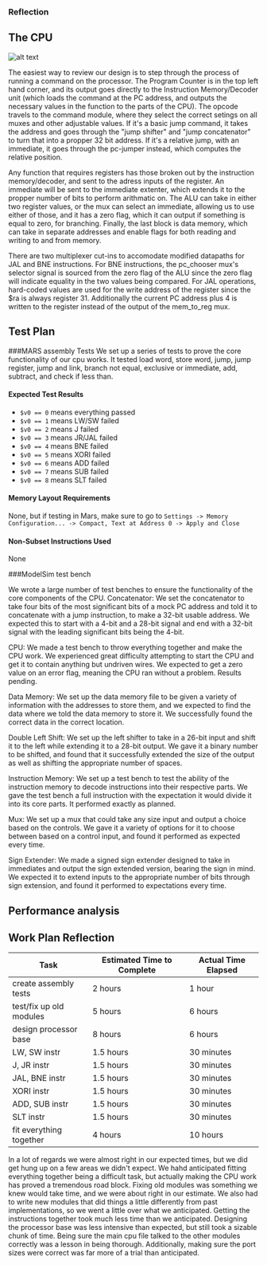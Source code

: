 ### Reflection

## The CPU

![alt text](https://raw.githubusercontent.com/joeylmaalouf/CA15-Labs/master/Lab3/circuit.png "CPU Circuit Diagram")

The easiest way to review our design is to step through the process of running a command on the processor. The Program Counter is in the top left hand corner, and its output goes directly to the Instruction Memory/Decoder unit (which loads the command at the PC address, and outputs the necessary values in the function to the parts of the CPU). The opcode travels to the command module, where they select the correct setings on all muxes and other adjustable values. If it's a basic jump command, it takes the address and goes through the "jump shifter" and "jump concatenator" to turn that into a propper 32 bit address. If it's a relative jump, with an immediate, it goes through the pc-jumper instead, which computes the relative position.

Any function that requires registers has those broken out by the instruction memory/decoder, and sent to the adress inputs of the register. An immediate will be sent to the immediate extenter, which extends it to the propper number of bits to perform arithmatic on. The ALU can take in either two register values, or the mux can select an immediate, allowing us to use either of those, and it has a zero flag, which it can output if something is equal to zero, for branching. Finally, the last block is data memory, which can take in separate addresses and enable flags for both reading and writing to and from memory.

There are two multiplexer cut-ins to accomodate modified datapaths for JAL and BNE instructions. For BNE instructions, the pc_chooser mux's selector signal is sourced from the zero flag of the ALU since the zero flag will indicate equality in the two values being compared. For JAL operations, hard-coded values are used for the write address of the register since the $ra is always register 31. Additionally the current PC address plus 4 is written to the register instead of the output of the mem_to_reg mux.

## Test Plan

###MARS assembly Tests
We set up a series of tests to prove the core functionality of our cpu works. It tested load word, store word, jump, jump register, jump and link, branch not equal, exclusive or immediate, add, subtract, and check if less than. 

#### Expected Test Results
* `$v0 == 0` means everything passed
* `$v0 == 1` means LW/SW failed
* `$v0 == 2` means J failed
* `$v0 == 3` means JR/JAL failed
* `$v0 == 4` means BNE failed
* `$v0 == 5` means XORI failed
* `$v0 == 6` means ADD failed
* `$v0 == 7` means SUB failed
* `$v0 == 8` means SLT failed

#### Memory Layout Requirements
None, but if testing in Mars, make sure to go to `Settings -> Memory Configuration... -> Compact, Text at Address 0 -> Apply and Close`

#### Non-Subset Instructions Used
None

###ModelSim test bench

We wrote a large number of test benches to ensure the functionality of the core components of the CPU. 
Concatenator:
We set the concatenator to take four bits of the most significant bits of a mock PC address and told it to concatenate with a jump instruction, to make a 32-bit usable address. We expected this to start with a 4-bit and a 28-bit signal and end with a 32-bit signal with the leading significant bits being the 4-bit.

CPU:
We made a test bench to throw everything together and make the CPU work. We experienced great difficulty attempting to start the CPU and get it to contain anything but undriven wires. We expected to get a zero value on an error flag, meaning the CPU ran without a problem. Results pending.

Data Memory:
We set up the data memory file to be given a variety of information with the addresses to store them, and we expected to find the data where we told the data memory to store it. We successfully found the correct data in the correct location.

Double Left Shift:
We set up the left shifter to take in a 26-bit input and shift it to the left while extending it to a 28-bit output. We gave it a binary number to be shifted, and found that it successfully extended the size of the output as well as shifting the appropriate number of spaces.

Instruction Memory:
We set up a test bench to test the ability of the instruction memory to decode instructions into their respective parts. We gave the test bench a full instruction with the expectation it would divide it into its core parts. It performed exactly as planned.

Mux:
We set up a mux that could take any size input and output a choice based on the controls. We  gave it a variety of options for it to choose between based on a control input, and found it performed as expected every time.

Sign Extender:
We made a signed sign extender designed to take in immediates and output the sign extended version, bearing the sign in mind. We expected it to extend inputs to the appropriate number of bits through sign extension, and found it performed to expectations every time.

## Performance analysis

## Work Plan Reflection
| Task                    | Estimated Time to Complete | Actual Time Elapsed       |
|-------------------------|----------------------------|---------------------------|
| create assembly tests   | 2 hours                    | 1 hour                    |
| test/fix up old modules | 5 hours                    | 6 hours                   |
| design processor base   | 8 hours                    | 6 hours                   |
| LW, SW instr            | 1.5 hours                  | 30 minutes                |
| J, JR instr             | 1.5 hours                  | 30 minutes                |
| JAL, BNE instr          | 1.5 hours                  | 30 minutes                |
| XORI instr              | 1.5 hours                  | 30 minutes                |
| ADD, SUB instr          | 1.5 hours                  | 30 minutes                |
| SLT instr               | 1.5 hours                  | 30 minutes                |
| fit everything together | 4 hours                    | 10 hours                  |

In a lot of regards we were almost right in our expected times, but we did get hung up on a few areas we didn't expect. We hahd anticipated fitting everything together being a difficult task, but actually making the CPU work has proved a tremendous road block. Fixing old modules was something we knew would take time, and we were about right in our estimate. We also had to write new modules that did things a little differently from past implementations, so we went a little over what we anticipated. Getting the instructions together took much less time than we anticipated. Designing the processor base was less intensive than expected, but still took a sizable chunk of time. Being sure the main cpu file talked to the other modules correctly was a lesson in being thorough. Additionally, making sure the port sizes were correct was far more of a trial than anticipated.
